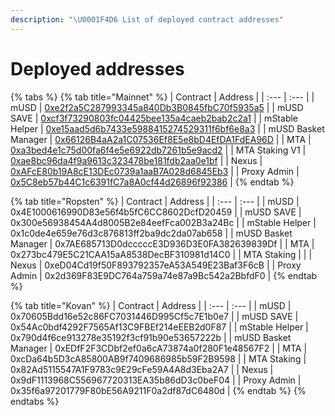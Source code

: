 ```yaml
---
description: "\U0001F4D6 List of deployed contract addresses"
---
```


# Deployed addresses

{% tabs %}
{% tab title="Mainnet" %}
| Contract | Address |
| :--- | :--- |
| mUSD | [0xe2f2a5C287993345a840Db3B0845fbC70f5935a5](https://etherscan.io/address/0xe2f2a5C287993345a840Db3B0845fbC70f5935a5) |
| mUSD SAVE | [0xcf3f73290803fc04425bee135a4caeb2bab2c2a1](https://etherscan.io/address/0xcf3f73290803fc04425bee135a4caeb2bab2c2a1) |
| mStable Helper | [0xe15aad5d6b7433e5988415274529311f6bf6e8a3](https://etherscan.io/address/0xe15aad5d6b7433e5988415274529311f6bf6e8a3) |
| mUSD Basket Manager | [0x66126B4aA2a1C07536Ef8E5e8bD4EfDA1FdEA96D](https://etherscan.io/address/0x66126B4aA2a1C07536Ef8E5e8bD4EfDA1FdEA96D) |
| MTA | [0xa3bed4e1c75d00fa6f4e5e6922db7261b5e9acd2](https://etherscan.io/address/0xa3bed4e1c75d00fa6f4e5e6922db7261b5e9acd2) |
| MTA Staking V1 | [0xae8bc96da4f9a9613c323478be181fdb2aa0e1bf](https://etherscan.io/address/0xae8bc96da4f9a9613c323478be181fdb2aa0e1bf) |
| Nexus | [0xAFcE80b19A8cE13DEc0739a1aaB7A028d6845Eb3](https://etherscan.io/address/0xAFcE80b19A8cE13DEc0739a1aaB7A028d6845Eb3) |
| Proxy Admin | [0x5C8eb57b44C1c6391fC7a8A0cf44d26896f92386](https://etherscan.io/address/0x5C8eb57b44C1c6391fC7a8A0cf44d26896f92386) |
{% endtab %}

{% tab title="Ropsten" %}
| Contract | Address |
| :--- | :--- |
| mUSD | 0x4E1000616990D83e56f4b5fC6CC8602DcfD20459 |
| mUSD SAVE | 0x300e56938454A4d8005B2e84eefFca002B3a24Bc |
| mStable Helper | 0x1c0de4e659e76d3c876813ff2ba9dc2da07ab658 |
| mUSD Basket Manager | 0x7AE685713D0dcccccE3D936D3E0FA382639839Df |
| MTA | 0x273bc479E5C21CAA15aA8538DecBF310981d14C0 |
| MTA Staking |  |
| Nexus | 0xeD04Cd19f50F893792357eA53A549E23Baf3F6cB |
| Proxy Admin | 0x2d369F83E9DC764a759a74e87a9Bc542a2BbfdF0 |
{% endtab %}

{% tab title="Kovan" %}
| Contract | Address |
| :--- | :--- |
| mUSD | 0x70605Bdd16e52c86FC7031446D995Cf5c7E1b0e7 |
| mUSD SAVE | 0x54Ac0bdf4292F7565Af13C9FBEf214eEEB2d0F87 |
| mStable Helper | 0x790d4f6ce913278e35192f3cf91b90e53657222b |
| mUSD Basket Manager | 0xEDfF2F3CDbf2ef0a6cA73874a0f280F1e48567F2 |
| MTA | 0xcDa64b5D3cA85800AB9f7409686985b59F2B9598 |
| MTA Staking | 0x82Ad5115547A1F9783c9E29cFe59A4A8d3Eba2A7 |
| Nexus | 0x9dF1113968C556967720313EA35b86dD3c0beF04 |
| Proxy Admin | 0x35f6a97201779F80bE56A9211F0a2df87dC6480d |
{% endtab %}
{% endtabs %}



